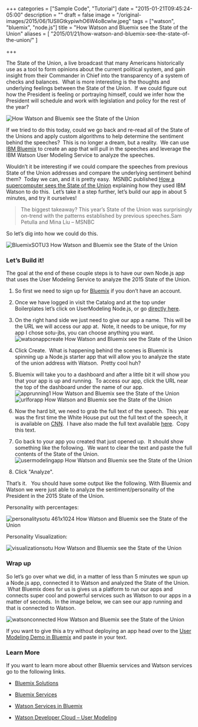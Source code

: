 +++
categories = ["Sample Code", "Tutorial"]
date = "2015-01-21T09:45:24-05:00"
description = ""
draft = false
image = "/original-images/2015/06/1USIIGtkypiwhO6W4o8cwIw.jpeg"
tags = ["watson", "bluemix", "node.js"]
title = "How Watson and Bluemix see the State of the Union"
aliases = [
    "2015/01/21/how-watson-and-bluemix-see-the-state-of-the-union/"
]

+++


The State of the Union, a live broadcast that many Americans historically use as a tool to form opinions about the current political system, and gain insight from their Commander in Chief into the transparency of a system of checks and balances.  What is more interesting is the thoughts and underlying feelings between the State of the Union.  If we could figure out how the President is feeling or portraying himself, could we infer how the President will schedule and work with legislation and policy for the rest of the year?

![ How Watson and Bluemix see the State of the Union](/images/2015/06/1USIIGtkypiwhO6W4o8cwIw-medium.jpeg)

If we tried to do this today, could we go back and re-read all of the State of the Unions and apply custom algorithms to help determine the sentiment behind the speeches?  This is no longer a dream, but a reality.  We can use [IBM Bluemix](http://bluemix.net/) to create an app that will pull in the speeches and leverage the IBM Watson User Modeling Service to analyze the speeches.

<!-- more -->

Wouldn’t it be interesting if we could compare the speeches from previous State of the Union addresses and compare the underlying sentiment behind them?  Today we can, and it is pretty easy.  MSNBC published [How a supercomputer sees the State of the Union](http://www.msnbc.com/msnbc/how-supercomputer-sees-the-state-the-union) explaining how they used IBM Watson to do this.  Let’s take it a step further, let’s build our app in about 5 minutes, and try it ourselves!


<blockquote>The biggest takeaway? This year’s State of the Union was surprisingly on-trend with the patterns established by previous speeches.Sam Petulla and Mina Liu – MSNBC</blockquote>


So let’s dig into how we could do this.

![BluemixSOTU3 How Watson and Bluemix see the State of the Union](/images/2015/06/BluemixSOTU3-medium.gif)


### Let’s Build it!


The goal at the end of these couple steps is to have our own Node.js app that uses the User Modeling Service to analyze the 2015 State of the Union.




  1. So first we need to sign up for [Bluemix](http://bluemix.net/) if you don’t have an account.


  2. Once we have logged in visit the Catalog and at the top under Boilerplates let’s click on UserModeling Node.js, or go [directly here](https://console.ng.bluemix.net/catalog/personality-insights-nodejs-web-starter/).


  3. On the right hand side we just need to give our app a name.  This will be the URL we will access our app at.  Note, it needs to be unique, for my app I chose sotu-jbs, you can choose anything you want.![watsonappcreate How Watson and Bluemix see the State of the Union](/images/2015/06/watsonappcreate-medium.jpg)


  4. Click Create.  What is happening behind the scenes is Bluemix is spinning up a Node.js starter app that will allow you to analyze the state of the union address with Watson.  Pretty cool huh?


  5. Bluemix will take you to a dashboard and after a little bit it will show you that your app is up and running.  To access our app, click the URL near the top of the dashboard under the name of our app.![apprunning1 How Watson and Bluemix see the State of the Union](/images/2015/06/apprunning1-medium.jpg)![urlforapp How Watson and Bluemix see the State of the Union](/images/2015/06/urlforapp-medium.jpg)


  6. Now the hard bit, we need to grab the full text of the speech.  This year was the first time the White House put out the full text of the speech, it is available on [CNN](http://edition.cnn.com/2015/01/20/politics/state-of-the-union-2015-transcript-full-text/index.html).  I have also made the full text available [here](https://dl.dropboxusercontent.com/u/66686/2015sotu.txt).  Copy this text.


  7. Go back to your app you created that just opened up.  It should show something like the following.  We want to clear the text and paste the full contents of the State of the Union.![usermodelingapp How Watson and Bluemix see the State of the Union](/images/2015/06/usermodelingapp-medium.jpg)


  8. Click "Analyze".


That’s it.   You should have some output like the following. With Bluemix and Watson we were just able to analyze the sentiment/personality of the President in the 2015 State of the Union.

Personality with percentages:

![personalitysotu 461x1024 How Watson and Bluemix see the State of the Union](/images/2015/06/personalitysotu-461x1024-medium.jpg)

Personality Visualization:

![visualizationsotu How Watson and Bluemix see the State of the Union](/images/2015/06/visualizationsotu-medium.jpg)


### Wrap up


So let’s go over what we did, in a matter of less than 5 minutes we spun up a Node.js app, connected it to Watson and analyzed the State of the Union.  What Bluemix does for us is gives us a platform to run our apps and connects super cool and powerful services such as Watson to our apps in a matter of seconds.  In the image below, we can see our app running and that is connected to Watson.

![watsonconnected How Watson and Bluemix see the State of the Union](/images/2015/06/watsonconnected-medium.jpg)

If you want to give this a try without deploying an app head over to the [User Modeling Demo in Bluemix](http://watson-um-demo.mybluemix.net/) and paste in your text.


### Learn More


If you want to learn more about other Bluemix services and Watson services go to the following links.




  * [Bluemix Solutions](https://console.ng.bluemix.net/?cm_mmc=developerWorks-_-dWdevcenter-_-bluemix-_-lp#/solutions)


  * [Bluemix Services](https://console.ng.bluemix.net/?cm_mmc=developerWorks-_-dWdevcenter-_-bluemix-_-lp#/store/cloudOEPaneId=store)


  * [Watson Services in Bluemix](https://console.ng.bluemix.net/?cm_mmc=developerWorks-_-dWdevcenter-_-bluemix-_-lp#/solutions/solution=watson)


  * [Watson Developer Cloud – User Modeling](http://www.ibm.com/smarterplanet/us/en/ibmwatson/developercloud/user-modeling.html)
